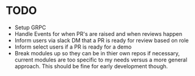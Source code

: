 # TODO 

- Setup GRPC
- Handle Events for when PR's are raised and when reviews happen
- Inform users via slack DM that a PR is ready for review based on role
- Inform select users if a PR is ready for a demo
- Break modules up so they can be in thier own repos if necessary, current modules are too specific to my needs versus a more general approach. This should be fine for early development though.